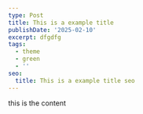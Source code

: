```yaml
---
type: Post
title: This is a example title
publishDate: '2025-02-10'
excerpt: dfgdfg
tags:
  - theme
  - green
  - ''
seo:
  title: This is a example title seo
---
```

this is the content
